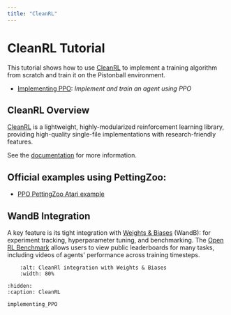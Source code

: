 ```yaml
---
title: "CleanRL"
---
```


# CleanRL Tutorial

This tutorial shows how to use [CleanRL](https://github.com/vwxyzjn/cleanrl) to implement a training algorithm from scratch and train it on the Pistonball environment.

* [Implementing PPO](/tutorials/cleanrl/implementing_PPO.md): _Implement and train an agent using PPO_


## CleanRL Overview

[CleanRL](https://github.com/vwxyzjn/cleanrl) is a lightweight, highly-modularized reinforcement learning library, providing high-quality single-file implementations with research-friendly features.


See the [documentation](https://docs.cleanrl.dev/) for more information.

## Official examples using PettingZoo:

* [PPO PettingZoo Atari example](https://docs.cleanrl.dev/rl-algorithms/ppo/#ppo_pettingzoo_ma_ataripy)


## WandB Integration

A key feature is its tight integration with [Weights & Biases](https://wandb.ai/) (WandB): for experiment tracking, hyperparameter tuning, and benchmarking.
The [Open RL Benchmark](https://github.com/openrlbenchmark/openrlbenchmark) allows users to view public leaderboards for many tasks, including videos of agents' performance across training timesteps.


```{figure} /_static/img/tutorials/cleanrl-wandb.png
    :alt: CleanRl integration with Weights & Biases
    :width: 80%
```


```{toctree}
:hidden:
:caption: CleanRL

implementing_PPO
```
